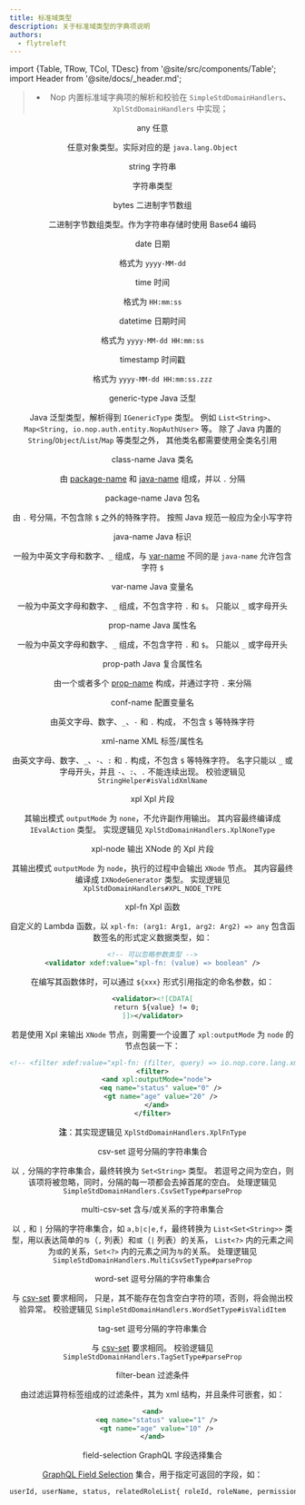 ```yaml
---
title: 标准域类型
description: 关于标准域类型的字典项说明
authors:
  - flytreleft
---
```


import {Table, TRow, TCol, TDesc} from '@site/src/components/Table';
import Header from '@site/docs/\_header.md';

<Header />

> - Nop 内置标准域字典项的解析和校验在
>   `SimpleStdDomainHandlers`、`XplStdDomainHandlers` 中实现；

<Table head={['字典值', '字典名称']}>

<!-- -->

<TRow><TCol id="opt_any"> any </TCol>
<TCol> 任意 </TCol><TDesc>

任意对象类型。实际对应的是 `java.lang.Object`

</TDesc></TRow>

<!-- -->

<TRow><TCol id="opt_string"> string </TCol>
<TCol> 字符串 </TCol><TDesc>

字符串类型

</TDesc></TRow>

<!-- -->

<TRow><TCol id="opt_bytes"> bytes </TCol>
<TCol> 二进制字节数组 </TCol><TDesc>

二进制字节数组类型。作为字符串存储时使用 Base64 编码

</TDesc></TRow>

<!-- -->

<TRow><TCol id="opt_date"> date </TCol>
<TCol> 日期 </TCol><TDesc>

格式为 `yyyy-MM-dd`

</TDesc></TRow>

<!-- -->

<TRow><TCol id="opt_time"> time </TCol>
<TCol> 时间 </TCol><TDesc>

格式为 `HH:mm:ss`

</TDesc></TRow>

<!-- -->

<TRow><TCol id="opt_datetime"> datetime </TCol>
<TCol> 日期时间 </TCol><TDesc>

格式为 `yyyy-MM-dd HH:mm:ss`

</TDesc></TRow>

<!-- -->

<TRow><TCol id="opt_timestamp"> timestamp </TCol>
<TCol> 时间戳 </TCol><TDesc>

格式为 `yyyy-MM-dd HH:mm:ss.zzz`

</TDesc></TRow>

<!-- -->

<TRow><TCol id="opt_generic_type"> generic-type </TCol>
<TCol> Java 泛型 </TCol><TDesc>

Java 泛型类型，解析得到 `IGenericType` 类型。
例如 `List<String>`、`Map<String, io.nop.auth.entity.NopAuthUser>` 等。
除了 Java 内置的 `String`/`Object`/`List`/`Map` 等类型之外，
其他类名都需要使用全类名引用

</TDesc></TRow>

<!-- -->

<TRow><TCol id="opt_class_name"> class-name </TCol>
<TCol> Java 类名 </TCol><TDesc>

由 [package-name](#opt_package_name)
和 [java-name](#opt_java_name) 组成，并以 `.` 分隔

</TDesc></TRow>

<!-- -->

<TRow><TCol id="opt_package_name"> package-name </TCol>
<TCol> Java 包名 </TCol><TDesc>

由 `.` 号分隔，不包含除 `$` 之外的特殊字符。
按照 Java 规范一般应为全小写字符

</TDesc></TRow>

<!-- -->

<TRow><TCol id="opt_java_name"> java-name </TCol>
<TCol> Java 标识 </TCol><TDesc>

一般为中英文字母和数字、`_` 组成，与
[var-name](#opt_var_name) 不同的是 `java-name` 允许包含字符 `$`

</TDesc></TRow>

<!-- -->

<TRow><TCol id="opt_var_name"> var-name </TCol>
<TCol> Java 变量名 </TCol><TDesc>

一般为中英文字母和数字、`_` 组成，不包含字符 `.` 和 `$`。
只能以 `_` 或字母开头

</TDesc></TRow>

<!-- -->

<TRow><TCol id="opt_prop_name"> prop-name </TCol>
<TCol> Java 属性名 </TCol><TDesc>

一般为中英文字母和数字、`_` 组成，不包含字符 `.` 和 `$`。
只能以 `_` 或字母开头

</TDesc></TRow>

<!-- -->

<TRow><TCol id="opt_prop_path"> prop-path </TCol>
<TCol> Java 复合属性名 </TCol><TDesc>

由一个或者多个 [prop-name](#opt_prop_name) 构成，并通过字符 `.` 来分隔

</TDesc></TRow>

<!-- -->

<TRow><TCol id="opt_conf_name"> conf-name </TCol>
<TCol> 配置变量名 </TCol><TDesc>

由英文字母、数字、`_`、`-` 和 `.` 构成，
不包含 `$` 等特殊字符

</TDesc></TRow>

<!-- -->

<TRow><TCol id="opt_xml_name"> xml-name </TCol>
<TCol> XML 标签/属性名 </TCol><TDesc>

由英文字母、数字、`_`、`-`、`:` 和 `.` 构成，不包含 `$` 等特殊字符。
名字只能以 `_` 或字母开头，并且 `-`、`:`、`.` 不能连续出现。
校验逻辑见 `StringHelper#isValidXmlName`

</TDesc></TRow>

<!-- -->

<TRow><TCol id="opt_xpl"> xpl </TCol>
<TCol> Xpl 片段 </TCol><TDesc>

其输出模式 `outputMode` 为 `none`，不允许副作用输出。
其内容最终编译成 `IEvalAction` 类型。
实现逻辑见 `XplStdDomainHandlers.XplNoneType`

</TDesc></TRow>

<!-- -->

<TRow><TCol id="opt_xpl_node"> xpl-node </TCol>
<TCol> 输出 XNode 的 Xpl 片段 </TCol><TDesc>

其输出模式 `outputMode` 为 `node`，执行的过程中会输出 `XNode` 节点。
其内容最终编译成 `IXNodeGenerator` 类型。
实现逻辑见 `XplStdDomainHandlers#XPL_NODE_TYPE`

</TDesc></TRow>

<!-- -->

<TRow><TCol id="opt_xpl_fn"> xpl-fn </TCol>
<TCol> Xpl 函数 </TCol><TDesc>

自定义的 Lambda 函数，以 `xpl-fn: (arg1: Arg1, arg2: Arg2) => any`
包含函数签名的形式定义数据类型，如：

```xml
<!-- 可以忽略参数类型 -->
<validator xdef:value="xpl-fn: (value) => boolean" />
```

在编写其函数体时，可以通过 `${xxx}` 形式引用指定的命名参数，如：

```xml {2}
<validator><![CDATA[
  return ${value} != 0;
]]></validator>
```

若是使用 Xpl 来输出 `XNode` 节点，则需要一个设置了
`xpl:outputMode` 为 `node` 的节点包装一下：

```xml {3}
<!-- <filter xdef:value="xpl-fn: (filter, query) => io.nop.core.lang.xml.XNode" /> -->
<filter>
  <and xpl:outputMode="node">
    <eq name="status" value="0" />
    <gt name="age" value="20" />
  </and>
</filter>
```

**注**：其实现逻辑见 `XplStdDomainHandlers.XplFnType`

</TDesc></TRow>

<!-- -->

<TRow><TCol id="opt_csv_set"> csv-set </TCol>
<TCol> 逗号分隔的字符串集合 </TCol><TDesc>

以 `,` 分隔的字符串集合，最终转换为 `Set<String>` 类型。
若逗号之间为空白，则该项将被忽略，同时，分隔的每一项都会去掉首尾的空白。
处理逻辑见 `SimpleStdDomainHandlers.CsvSetType#parseProp`

</TDesc></TRow>

<!-- -->

<TRow><TCol id="opt_multi_csv_set"> multi-csv-set </TCol>
<TCol> 含与/或关系的字符串集合 </TCol><TDesc>

以 `,` 和 `|` 分隔的字符串集合，如 `a,b|c|e,f`，最终转换为
`List<Set<String>>` 类型，用以表达简单的`与`（`,` 列表）和`或`（`|` 列表）的关系，
`List<?>` 内的元素之间为`或`的关系，`Set<?>` 内的元素之间为`与`的关系。
处理逻辑见 `SimpleStdDomainHandlers.MultiCsvSetType#parseProp`

</TDesc></TRow>

<!-- -->

<TRow><TCol id="opt_word_set"> word-set </TCol>
<TCol> 逗号分隔的字符串集合 </TCol><TDesc>

与 [csv-set](#opt_csv_set) 要求相同，
只是，其不能存在包含空白字符的项，否则，将会抛出校验异常。
校验逻辑见 `SimpleStdDomainHandlers.WordSetType#isValidItem`

</TDesc></TRow>

<!-- -->

<TRow><TCol id="opt_tag_set"> tag-set </TCol>
<TCol> 逗号分隔的字符串集合 </TCol><TDesc>

与 [csv-set](#opt_csv_set) 要求相同。
校验逻辑见 `SimpleStdDomainHandlers.TagSetType#parseProp`

</TDesc></TRow>

<!-- -->

<TRow><TCol id="opt_filter_bean"> filter-bean </TCol>
<TCol> 过滤条件 </TCol><TDesc>

由过滤运算符标签组成的过滤条件，其为 xml 结构，并且条件可嵌套，如：

```xml
<and>
  <eq name="status" value="1" />
  <gt name="age" value="10" />
</and>
```

</TDesc></TRow>

<!-- -->

<TRow><TCol id="opt_field_selection"> field-selection </TCol>
<TCol> GraphQL 字段选择集合 </TCol><TDesc>

[GraphQL Field Selection](https://www.graphql-java.com/documentation/field-selection/)
集合，用于指定可返回的字段，如：

```graphql
userId, userName, status, relatedRoleList{ roleId, roleName, permissionList{ id, name } }
```

</TDesc></TRow>

<!-- -->

<TRow><TCol id="opt_"> </TCol>
<TCol> </TCol><TDesc>

</TDesc></TRow>

</Table>

